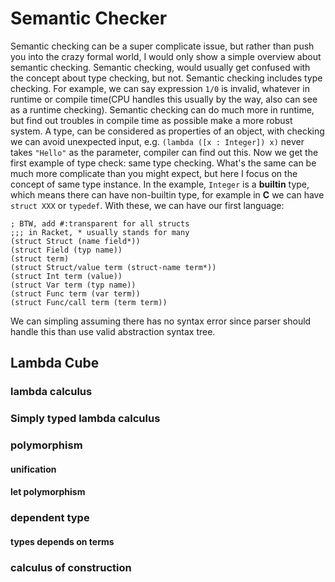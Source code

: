 # Semantic Checker

Semantic checking can be a super complicate issue, but rather than push you into the crazy formal world, I would only show a simple overview about semantic checking. Semantic checking, would usually get confused with the concept about type checking, but not. Semantic checking includes type checking. For example, we can say expression `1/0` is invalid, whatever in runtime or compile time(CPU handles this usually by the way, also can see as a runtime checking). Semantic checking can do much more in runtime, but find out troubles in compile time as possible make a more robust system. A type, can be considered as properties of an object, with checking we can avoid unexpected input, e.g. `(lambda ([x : Integer]) x)` never takes `"Hello"` as the parameter, compiler can find out this. Now we get the first example of type check: same type checking. What's the same can be much more complicate than you might expect, but here I focus on the concept of same type instance. In the example, `Integer` is a **builtin** type, which means there can have non-builtin type, for example in **C** we can have `struct XXX` or `typedef`. With these, we can have our first language:

```racket
; BTW, add #:transparent for all structs
;;; in Racket, * usually stands for many
(struct Struct (name field*))
(struct Field (typ name))
(struct term)
(struct Struct/value term (struct-name term*))
(struct Int term (value))
(struct Var term (typ name))
(struct Func term (var term))
(struct Func/call term (term term))
```

We can simpling assuming there has no syntax error since parser should handle this than use valid abstraction syntax tree.

## Lambda Cube

### lambda calculus

### Simply typed lambda calculus

### polymorphism

#### unification

#### let polymorphism

### dependent type

#### types depends on terms

### calculus of construction
